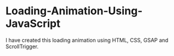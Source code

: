 # Loading-Animation-Using-JavaScript
I have created this loading animation using HTML, CSS, GSAP and ScrollTrigger.
